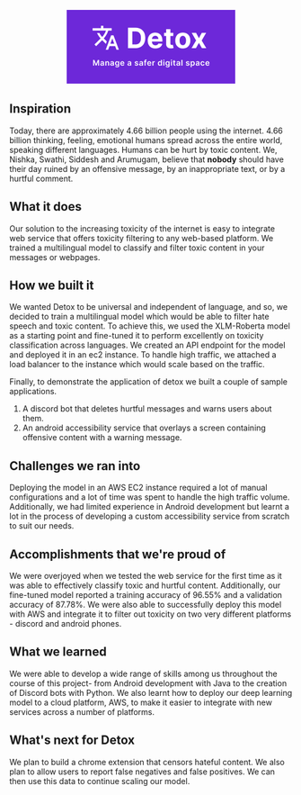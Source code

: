 <p align="center">
    <img src="./assets/banner.png"/>
</p>

## Inspiration

Today, there are approximately 4.66 billion people using the internet. 4.66 billion thinking, feeling, emotional humans spread across the entire world, speaking different languages. Humans can be hurt by toxic content. We, Nishka, Swathi, Siddesh and Arumugam, believe that **nobody** should have their day ruined by an offensive message, by an inappropriate text, or by a hurtful comment.

## What it does

Our solution to the increasing toxicity of the internet is easy to integrate web service that offers toxicity filtering to any web-based platform. We trained a multilingual model to classify and filter toxic content in your messages or webpages.

## How we built it

We wanted Detox to be universal and independent of language, and so, we decided to train a multilingual model which would be able to filter hate speech and toxic content. To achieve this, we used the XLM-Roberta model as a starting point and fine-tuned it to perform excellently on toxicity classification across languages. We created an API endpoint for the model and deployed it in an ec2 instance. To handle high traffic, we attached a load balancer to the instance which would scale based on the traffic.

Finally, to demonstrate the application of detox we built a couple of sample applications.

1. A discord bot that deletes hurtful messages and warns users about them.
2. An android accessibility service that overlays a screen containing offensive content with a warning message.

## Challenges we ran into

Deploying the model in an AWS EC2 instance required a lot of manual configurations and a lot of time was spent to handle the high traffic volume.
Additionally, we had limited experience in Android development but learnt a lot in the process of developing a custom accessibility service from scratch to suit our needs.

## Accomplishments that we're proud of

We were overjoyed when we tested the web service for the first time as it was able to effectively classify toxic and hurtful content. Additionally, our fine-tuned model reported a training accuracy of 96.55% and a validation accuracy of 87.78%.
We were also able to successfully deploy this model with AWS and integrate it to filter out toxicity on two very different platforms - discord and android phones.

## What we learned

We were able to develop a wide range of skills among us throughout the course of this project- from Android development with Java to the creation of Discord bots with Python. We also learnt how to deploy our deep learning model to a cloud platform, AWS, to make it easier to integrate with new services across a number of platforms.

## What's next for Detox

We plan to build a chrome extension that censors hateful content. We also plan to allow users to report false negatives and false positives. We can then use this data to continue scaling our model.
